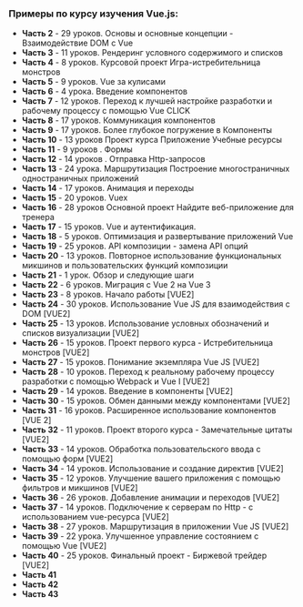 ### Примеры по курсу изучения Vue.js:

- **Часть 2** - 29 уроков. Основы и основные концепции - Взаимодействие DOM с Vue
- **Часть 3** - 11 уроков. Рендеринг условного содержимого и списков
- **Часть 4** - 8 уроков. Курсовой проект Игра-истребительница монстров
- **Часть 5** - 9 уроков. Vue за кулисами
- **Часть 6** - 4 урока. Введение компонентов
- **Часть 7** - 12 уроков. Переход к лучшей настройке разработки и рабочему процессу с помощью Vue CLICK
- **Часть 8** - 17 уроков. Коммуникация компонентов
- **Часть 9** - 17 уроков. Более глубокое погружение в Компоненты
- **Часть 10** - 13 уроков  Проект курса Приложение Учебные ресурсы
- **Часть 11** - 9 уроков . Формы
- **Часть 12** - 14 уроков . Отправка Http-запросов
- **Часть 13** - 24 урока. Маршрутизация Построение многостраничных одностраничных приложений
- **Часть 14** - 17 уроков. Анимация и переходы
- **Часть 15** - 20 уроков. Vuex
- **Часть 16** - 28 уроков Основной проект Найдите веб-приложение для тренера
- **Часть 17** - 15 уроков. Vue и аутентификация.
- **Часть 18** - 5 уроков. Оптимизация и развертывание приложений Vue
- **Часть 19** - 25 уроков.  API композиции - замена API опций
- **Часть 20** - 13 уроков. Повторное использование функциональных микшинов и пользовательских функций композиции 
- **Часть 21** - 1 урок. Обзор и следующие шаги
- **Часть 22** - 6 уроков.  Миграция с Vue 2 на Vue 3
- **Часть 23** - 8 уроков. Начало работы [VUE2]
- **Часть 24** - 30 уроков. Использование Vue JS для взаимодействия с DOM [VUE2]
- **Часть 25** - 13 уроков. Использование условных обозначений и списков визуализации [VUE2]
- **Часть 26** - 15 уроков. Проект первого курса - Истребительница монстров [VUE2]
- **Часть 27** - 15 уроков. Понимание экземпляра Vue JS [VUE2]
- **Часть 28** - 10 уроков. Переход к реальному рабочему процессу разработки с помощью Webpack и Vue I [VUE2]
- **Часть 29** - 14 уроков. Введение в компоненты [VUE2]
- **Часть 30** - 15 уроков. Обмен данными между компонентами [VUE2]
- **Часть 31** - 16 уроков. Расширенное использование компонентов [VUE 2]
- **Часть 32** - 11 уроков. Проект второго курса - Замечательные цитаты [VUE2]
- **Часть 33** - 14 уроков. Обработка пользовательского ввода с помощью форм [VUE2]
- **Часть 34** - 14 уроков. Использование и создание директив [VUE2]
- **Часть 35** - 12 уроков. Улучшение вашего приложения с помощью фильтров и микшинов [VUE2]
- **Часть 36** - 26 уроков. Добавление анимации и переходов [VUE2]
- **Часть 37** - 14 уроков. Подключение к серверам по Http - с использованием vue-ресурса [VUE2]
- **Часть 38** - 27 уроков. Маршрутизация в приложении Vue JS [VUE2]
- **Часть 39** - 22 урока. Улучшенное управление состоянием с помощью Vue [VUE2]
- **Часть 40** - 25 уроков. Финальный проект - Биржевой трейдер [VUE2]
- **Часть 41**
- **Часть 42**
- **Часть 43**
